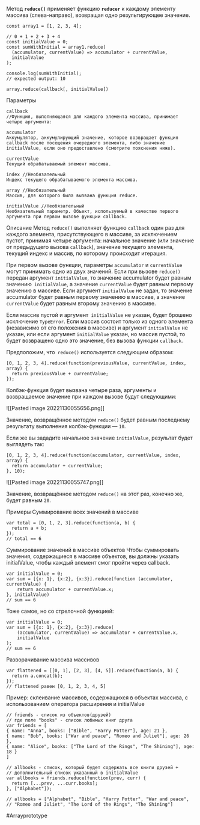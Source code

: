 Метод **`reduce()`** применяет функцию **`reducer`** к каждому элементу массива (слева-направо), возвращая одно результирующее значение.

```
const array1 = [1, 2, 3, 4];

// 0 + 1 + 2 + 3 + 4
const initialValue = 0;
const sumWithInitial = array1.reduce(
  (accumulator, currentValue) => accumulator + currentValue,
  initialValue
);

console.log(sumWithInitial);
// expected output: 10
```

```
array.reduce(callback[, initialValue])
```

Параметры

```
callback
//Функция, выполняющаяся для каждого элемента массива, принимает четыре аргумента:
```

```
accumulator
Аккумулятор, аккумулирующий значение, которое возвращает функция callback после посещения очередного элемента, либо значение initialValue, если оно предоставлено (смотрите пояснения ниже).
```

```
currentValue
Текущий обрабатываемый элемент массива.
```

```
index //Необязательный
Индекс текущего обрабатываемого элемента массива.
```

```
array //Необязательный
Массив, для которого была вызвана функция reduce.
```

```
initialValue //Необязательный
Необязательный параметр. Объект, используемый в качестве первого аргумента при первом вызове функции callback.
```

Описание
Метод `reduce()` выполняет функцию `callback` один раз для каждого элемента, присутствующего в массиве, за исключением пустот, принимая четыре аргумента: начальное значение (или значение от предыдущего вызова `callback`), значение текущего элемента, текущий индекс и массив, по которому происходит итерация.

При первом вызове функции, параметры `accumulator` и `currentValue `могут принимать одно из двух значений. Если при вызове `reduce()` передан аргумент `initialValue`, то значение accumulator будет равным значению` initialValue`, а значение ``currentValue`` будет равным первому значению в массиве. Если аргумент `initialValue` не задан, то значение accumulator будет равным первому значению в массиве, а значение `currentValue` будет равным второму значению в массиве.

Если массив пустой и аргумент` initialValue` не указан, будет брошено исключение `TypeError`. Если массив состоит только из одного элемента (независимо от его положения в массиве) и аргумент `initialValue` не указан, или если аргумент `initialValue` указан, но массив пустой, то будет возвращено одно это значение, без вызова функции `callback`.

Предположим, что` reduce()` используется следующим образом:

```
[0, 1, 2, 3, 4].reduce(function(previousValue, currentValue, index, array) {
  return previousValue + currentValue;
});
```

Колбэк-функция будет вызвана четыре раза, аргументы и возвращаемое значение при каждом вызове будут следующими:

![[Pasted image 20221130055656.png]]

Значение, возвращённое методом `reduce()` будет равным последнему результату выполнения колбэк-функции — `10`.

Если же вы зададите начальное значение `initialValue`, результат будет выглядеть так:

```
[0, 1, 2, 3, 4].reduce(function(accumulator, currentValue, index, array) {
  return accumulator + currentValue;
}, 10);
```

![[Pasted image 20221130055747.png]]

Значение, возвращённое методом `reduce()` на этот раз, конечно же, будет равным `20`.

Примеры
Суммирование всех значений в массиве
```
var total = [0, 1, 2, 3].reduce(function(a, b) {
  return a + b;
});
// total == 6
```

Суммирование значений в массиве объектов
Чтобы суммировать значения, содержащиеся в массиве объектов, вы должны указать initialValue, чтобы каждый элемент смог пройти через callback.
```
var initialValue = 0;
var sum = [{x: 1}, {x:2}, {x:3}].reduce(function (accumulator, currentValue) {
    return accumulator + currentValue.x;
}, initialValue)
// sum == 6
```

Тоже самое, но со стрелочной функцией:
```
var initialValue = 0;
var sum = [{x: 1}, {x:2}, {x:3}].reduce(
    (accumulator, currentValue) => accumulator + currentValue.x,
    initialValue
);
// sum == 6
```

Разворачивание массива массивов
```
var flattened = [[0, 1], [2, 3], [4, 5]].reduce(function(a, b) {
  return a.concat(b);
});
// flattened равен [0, 1, 2, 3, 4, 5]
```

Пример: склеивание массивов, содержащихся в объектах массива, с использованием оператора расширения и initialValue
```
// friends - список из объектов(друзей)
// где поле "books" - список любимых книг друга
var friends = [
{ name: "Anna", books: ["Bible", "Harry Potter"], age: 21 },
{ name: "Bob", books: ["War and peace", "Romeo and Juliet"], age: 26 },
{ name: "Alice", books: ["The Lord of the Rings", "The Shining"], age: 18 }
]

// allbooks - список, который будет содержать все книги друзей +
// дополнительный список указанный в initialValue
var allbooks = friends.reduce(function(prev, curr) {
  return [...prev, ...curr.books];
}, ["Alphabet"]);

// allbooks = ["Alphabet", "Bible", "Harry Potter", "War and peace",
// "Romeo and Juliet", "The Lord of the Rings", "The Shining"]
```

#Arrayprototype